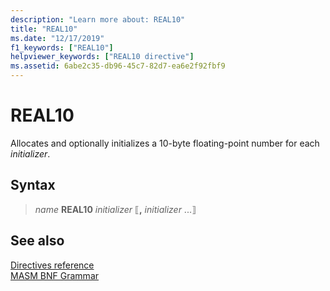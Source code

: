 ```yaml
---
description: "Learn more about: REAL10"
title: "REAL10"
ms.date: "12/17/2019"
f1_keywords: ["REAL10"]
helpviewer_keywords: ["REAL10 directive"]
ms.assetid: 6abe2c35-db96-45c7-82d7-ea6e2f92fbf9
---
```

# REAL10

Allocates and optionally initializes a 10-byte floating-point number for each *initializer*.

## Syntax

> *name* **REAL10** *initializer* ⟦__,__ *initializer* ...⟧

## See also

[Directives reference](directives-reference.md)\
[MASM BNF Grammar](masm-bnf-grammar.md)
